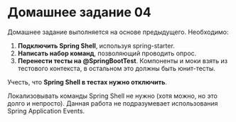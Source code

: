# Домашнее задание 04

Домашнее задание выполняется на основе предыдущего.
Необходимо:
1. **Подключить Spring Shell**, используя spring-starter.
2. **Написать набор команд**, позволяющий проводить опрос.
3. **Перенести тесты на @SpringBootTest**. Компоненты и моки взять из тестового контекста, 
    в остальном это должны быть юнит-тесты. 

Учесть, что **Spring Shell в тестах нужно отключить**.

Локализовывать команды Spring Shell не нужно (хотя можно, но это долго и непросто).
Данная работа не подразумевает использования Spring Application Events. 
